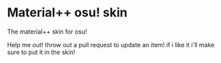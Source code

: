# Material++ osu! skin
The material++ skin for osu!


Help me out!
throw out a pull request to update an item! if i like it i'll make sure to put it in the skin!
